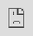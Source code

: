 ```yaml
---
layout: post
title: "손동표 전 X1 멤버는 자신의 개인 프로필 영화에서 미래로 다시 데뷔할 준비가 되어 있다."
author: "Kpop News"
thumbnail: "https://www.allkpop.com/upload/2021/02/content/042213/thumb/1612494812_beansss.jpg"
tags: 
---
```




<div class="video_wrapper" style="padding-top: 56.25%;">
    <iframe id="player" class="main_video" src="https://www.youtube.com/embed/Y3PUH1hp4u0" width="100%" height="100%" frameborder="0" allowfullscreen="" style="display: block !important; position: absolute; top: 0px; left: 0px; width: 100%; height: 100%;"></iframe>
</div>


전 X1 멤버 손동표가 드디어 자신의 영구 그룹인 미래로 재 데뷔할 차례라고 말한다.

동표는 지난 3월 그룹 완전 데뷔를 앞두고 공식적으로 네 번째 미래 멤버로 신경질적인 프로필 영화로 팬들을 맞이한다. 시영, 준혁, 리엔, 동표 등 7명의 멤버로 구성된 미래는 KARD 이후 DSP 미디어로 데뷔하는 최초의 새로운 K-Pop 그룹을 기념할 것이다.

미래 멤버 3명의 프리데뷔를 위해 계속 채널을 고정시켜주세요!